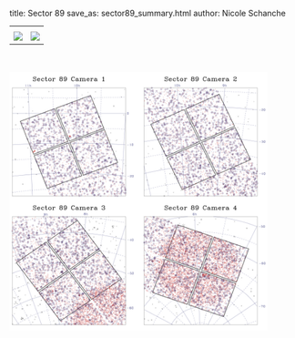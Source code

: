 title: Sector 89
save_as: sector89_summary.html
author: Nicole Schanche


<table>
  <tr>
    <th colspan="2" ></th>
  </tr>
  <tr>
    <td width="50%" style = "text-align: center;">
          <img class="img-responsive" style="max-width:100%;" src="images/sector-plots/tess_galactic_sector_089.png"> 
    </td>
    <td width="50%" style = "text-align: center;">
          <img class="img-responsive" style="max-width:100%;" src="images/sector-plots/tess_icrs_sector_089.png">
    </td>
  </tr>
</table>
<br></br>





<!--{! data-release-notes/sector_89.html !}-->

<img class="img-responsive" style="max-width:90%;" src="images/sector-plots/sector-plots.089.jpeg">